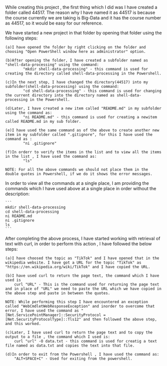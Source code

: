 While creating this project , the first thing which I did was I have created a folder called 44517. The reason why I have named it as 44517 is because the course currently we are taking is Big-Data and it has the course number as 44517, so it would be easy for our reference.

We have started a new project in that folder by opening that folder using the following steps:

    (a)I have opened the folder by right clicking on the folder and choosing "Open PowerShell window here as administrator" option.

    (b)After opening the folder, I have created a subfolder named as "shell-data-processing" using the command:
            "mkdir shell-data-processing" - this command is used for creating the directory called shell-data-processing in the Powershell.

    (c)In the next step, I have changed the directory(44517) into my subfolder(shell-data-processing) using the command:
            "cd shell-data-processing" - this command is used for changing the current directory into the directory named as shell-data-processing in the Powershell.

    (d)Later, I have created a new item called "README.md" in my subfolder using the command as:
            "ni README.md" - this command is used for creating a newitem called README.md in my sub folder.

    (e)I have used the same command as of the above to create another new item in my subfolder called ".gitignore", for this I have used the command as :
            "ni .gitignore"

    (f)In orderr to verify the items in the list and to view all the items in the list , I have used the command as:
            "ls"

    NOTE: For all the above commands we should not place them in the double quotes in Powershell, if we do it shows the error messages.

In order to view all the commands at a single place, I am providing the commands which I have used above at a single place in order without the description:
     
    ```
    mkdir shell-data-processing
    cd shell-data-processing
    ni README.md
    ni .gitignore
    ls 
    ```
    
After completing the above process, I have started working with retrieval of text with curl, in order to perform this action , I have followed the below steps:

    (a)I have choosed the topic as "TikTok" and I have opened that in the wikipedia website. I have got a URL for the topic "TikTok" as "https://en.wikipedia.org/wiki/TikTok" and I have copied the URL.

    (b)I have used curl to return the page text, the command which I have used is 
        curl "URL" - This is the command used for returning the page text and in place of "URL" we need to paste the URL which we have copied in the above step and paste in between the quotes.

    NOTE: While performing this step I have encountered an exception called "WebCmdletWebResponseException" and inorder to overcome that error, I have used the command as "[Net.ServicePointManager]::SecurityProtocol = [Net.SecurityProtocolType]::Tls12" and then followed the above step, and this worked.

    (c)Later, I have used curl to return the page text and to copy the output to a file , the command which I used is:
        curl "url" -O data.txt - this command is used for creatig a text file named as data.txt and copies the text into that file.

    (d)In order to exit from the Powershell , I have used the command as:
        "ALT+SPACE+C" - Used for exiting from the powershell.